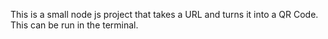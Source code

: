 This is a small node js project that takes a URL and turns it into a QR Code.
This can be run in the terminal.
